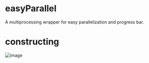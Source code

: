 # easyParallel
A multiprocessing wrapper for easy parallelization and progress bar. 

# constructing

![image](https://github.com/IPINGCHOU/easyParallel/assets/26338571/13c6e83b-4aa9-4b78-90cf-b5e63cb95ed2)

